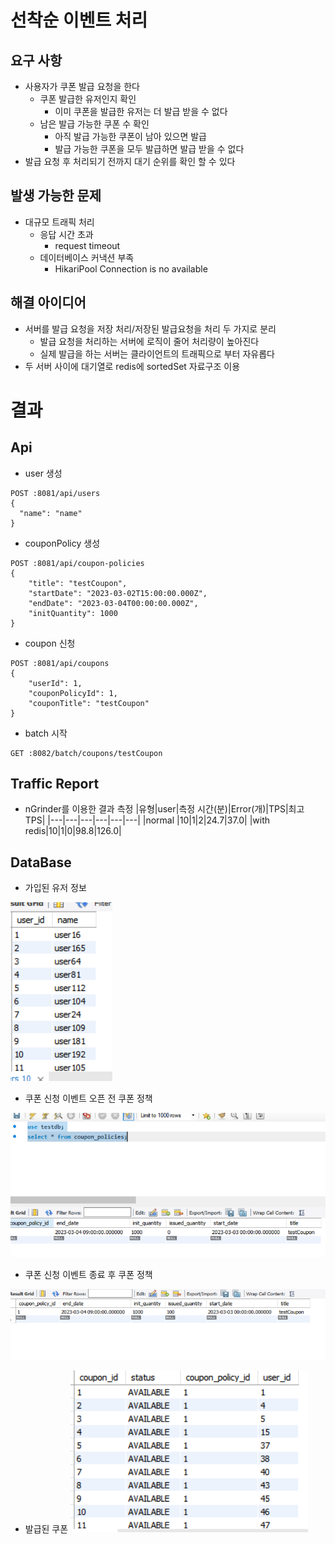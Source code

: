 # 선착순 이벤트 처리
## 요구 사항
- 사용자가 쿠폰 발급 요청을 한다
  - 쿠폰 발급한 유저인지 확인
    - 이미 쿠폰을 발급한 유저는 더 발급 받을 수 없다
  - 남은 발급 가능한 쿠폰 수 확인
    - 아직 발급 가능한 쿠폰이 남아 있으면 발급
    - 발급 가능한 쿠폰을 모두 발급하면 발급 받을 수 없다
- 발급 요청 후 처리되기 전까지 대기 순위를 확인 할 수 있다

## 발생 가능한 문제
- 대규모 트래픽 처리
  - 응답 시간 초과
    - request timeout
  - 데이터베이스 커낵션 부족
    - HikariPool Connection is no available

## 해결 아이디어
- 서버를 발급 요청을 저장 처리/저장된 발급요청을 처리 두 가지로 분리
  - 발급 요청을 처리하는 서버에 로직이 줄어 처리량이 높아진다
  - 실제 발급을 하는 서버는 클라이언트의 트래픽으로 부터 자유롭다
- 두 서버 사이에 대기열로 redis에 sortedSet 자료구조 이용


# 결과
## Api
- user 생성
```
POST :8081/api/users
{
  "name": "name"
}
```

- couponPolicy 생성
```
POST :8081/api/coupon-policies
{
    "title": "testCoupon",
    "startDate": "2023-03-02T15:00:00.000Z",
    "endDate": "2023-03-04T00:00:00.000Z",
    "initQuantity": 1000
}
```

- coupon 신청
```
POST :8081/api/coupons
{
    "userId": 1,
    "couponPolicyId": 1,
    "couponTitle": "testCoupon"
}
```


- batch 시작
```
GET :8082/batch/coupons/testCoupon
```


## Traffic Report

- nGrinder를 이용한 결과 측정
|유형|user|측정 시간(분)|Error(개)|TPS|최고 TPS|
|---|---|---|---|---|---|
|normal |10|1|2|24.7|37.0|
|with redis|10|1|0|98.8|126.0|





## DataBase 

- 가입된 유저 정보

![](./image/users.PNG)

- 쿠폰 신청 이벤트 오픈 전 쿠폰 정책

![](./image/beforeCouponPolicy.PNG)

- 쿠폰 신청 이벤트 종료 후 쿠폰 정책

![](./image/afterCouponPolicy.PNG)

- 발급된 쿠폰
![](./image/coupons.PNG)



